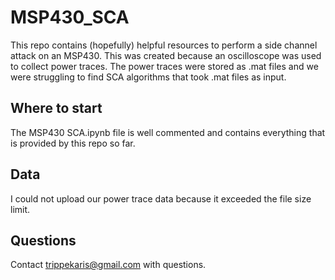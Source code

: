 # MSP430_SCA
This repo contains (hopefully) helpful resources to perform a side channel attack on an MSP430. This was created because an oscilloscope was used to collect power traces. The power traces were stored as .mat files and we were struggling to find SCA algorithms that took .mat files as input. 

## Where to start
The MSP430 SCA.ipynb file is well commented and contains everything that is provided by this repo so far.

## Data
I could not upload our power trace data because it exceeded the file size limit.

## Questions
Contact trippekaris@gmail.com with questions.
